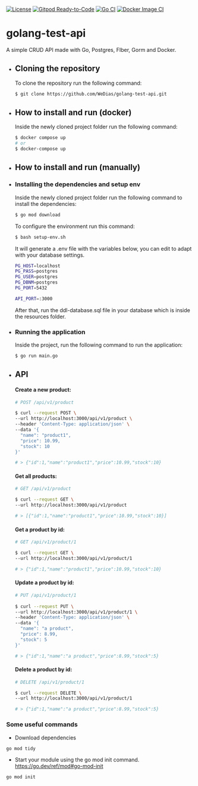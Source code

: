 [![License](http://img.shields.io/github/license/BureauTech/Cadastrol-Server)](https://github.com/WeDias/golang-test-api/blob/main/LICENSE)
[![Gitpod Ready-to-Code](https://img.shields.io/badge/Gitpod-Ready--to--Code-blue?logo=gitpod)](https://gitpod.io/#https://github.com/WeDias/golang-test-api/)
[![Go CI](https://github.com/WeDias/golang-test-api/actions/workflows/go.yml/badge.svg)](https://github.com/WeDias/golang-test-api/actions/workflows/go.yml)
[![Docker Image CI](https://github.com/WeDias/golang-test-api/actions/workflows/docker-image.yml/badge.svg)](https://github.com/WeDias/golang-test-api/actions/workflows/docker-image.yml)

# golang-test-api
  A simple CRUD API made with Go, Postgres, FIber, Gorm and Docker.

- ## Cloning the repository
  To clone the repository run the following command:
  ```bash
  $ git clone https://github.com/WeDias/golang-test-api.git
  ```
  
- ## How to install and run (docker)
  Inside the newly cloned project folder run the following command:
  ```bash
  $ docker compose up
  # or
  $ docker-compose up
  ```

- ## How to install and run (manually)

- ### Installing the dependencies and setup env
  Inside the newly cloned project folder run the following command to install the dependencies:
  ```bash
  $ go mod download
  ```
  To configure the environment run this command:
  ```bash
  $ bash setup-env.sh
  ```
  It will generate a .env file with the variables below, you can edit to adapt with your database settings.
  ```bash
  PG_HOST=localhost
  PG_PASS=postgres
  PG_USER=postgres
  PG_DBNM=postgres
  PG_PORT=5432
  
  API_PORT=:3000
  ```
  After that, run the ddl-database.sql file in your database which is inside the resources folder.

- ### Running the application
  Inside the project, run the following command to run the application:
  ```bash
  $ go run main.go
  ```

- ## API
  #### Create a new product:
  ```bash
  # POST /api/v1/product

  $ curl --request POST \
  --url http://localhost:3000/api/v1/product \
  --header 'Content-Type: application/json' \
  --data '{
    "name": "product1",
    "price": 10.99,
    "stock": 10
  }'

  # > {"id":1,"name":"product1","price":10.99,"stock":10}
  ```

  #### Get all products:
  ```bash
  # GET /api/v1/product

  $ curl --request GET \
  --url http://localhost:3000/api/v1/product

  # > [{"id":1,"name":"product1","price":10.99,"stock":10}]
  ```

  #### Get a product by id:
  ```bash
  # GET /api/v1/product/1

  $ curl --request GET \
  --url http://localhost:3000/api/v1/product/1

  # > {"id":1,"name":"product1","price":10.99,"stock":10}
  ```
  
  #### Update a product by id:
  ```bash
  # PUT /api/v1/product/1
 
  $ curl --request PUT \
  --url http://localhost:3000/api/v1/product/1 \
  --header 'Content-Type: application/json' \
  --data '{
    "name": "a product",
    "price": 8.99,
    "stock": 5
  }'

  # > {"id":1,"name":"a product","price":8.99,"stock":5}
  ```

  #### Delete a product by id:
  ```bash
  # DELETE /api/v1/product/1

  $ curl --request DELETE \
  --url http://localhost:3000/api/v1/product/1

  # > {"id":1,"name":"a product","price":8.99,"stock":5}
  ```


### Some useful commands
- Download dependencies
```js
go mod tidy
```

- Start your module using the go mod init command.
  https://go.dev/ref/mod#go-mod-init
```js
go mod init
```